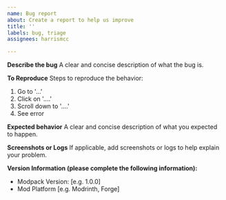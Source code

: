 ```yaml
---
name: Bug report
about: Create a report to help us improve
title: ''
labels: bug, triage
assignees: harrismcc

---
```


**Describe the bug**
A clear and concise description of what the bug is.

**To Reproduce**
Steps to reproduce the behavior:
1. Go to '...'
2. Click on '....'
3. Scroll down to '....'
4. See error

**Expected behavior**
A clear and concise description of what you expected to happen.

**Screenshots or Logs**
If applicable, add screenshots or logs to help explain your problem.

**Version Information (please complete the following information):**
 - Modpack Version: [e.g. 1.0.0]
 - Mod Platform [e.g. Modrinth, Forge]

